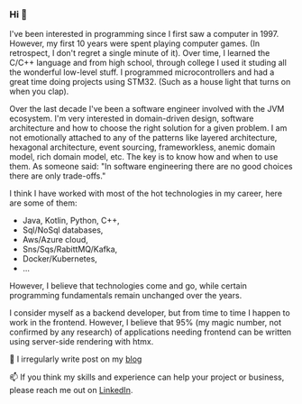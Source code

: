 ### Hi 👋

I've been interested in programming since I first saw a computer in 1997. However, my first 10 years were spent playing computer games. (In retrospect, I don't regret a single minute of it). 
Over time, I learned the C/C++ language and from high school, through college I used it studing all the wonderful low-level stuff. I programmed microcontrollers and had a great time doing projects using STM32. (Such as a house light that turns on when you clap). 

Over the last decade I've been a software engineer involved with the JVM ecosystem. I'm very interested in domain-driven design, software architecture and how to choose the right solution for a given problem. I am not emotionally attached to any of the patterns like layered architecture, hexagonal architecture, event sourcing, frameworkless, anemic domain model, rich domain model, etc. The key is to know how and when to use them. As someone said: "In software engineering there are no good choices there are only trade-offs."

I think I have worked with most of the hot technologies in my career, here are some of them:
- Java, Kotlin, Python, C++,
- Sql/NoSql databases,
- Aws/Azure cloud,
- Sns/Sqs/RabittMQ/Kafka,
- Docker/Kubernetes,
- ...

However, I believe that technologies come and go, while certain programming fundamentals remain unchanged over the years. 

I consider myself as a backend developer, but from time to time I happen to work in the frontend. However, I believe that 95% (my magic number, not confirmed by any research) of applications needing frontend can be written using server-side rendering with htmx. 

📝 I irregularly write post on my [blog](https://javacaptain.com/)


📫 If you think my skills and experience can help your project or business, please reach me out on [LinkedIn](https://www.linkedin.com/in/tomasz-zielichowski-ba540b135/).



<!--
**zielichowski/zielichowski** is a ✨ _special_ ✨ repository because its `README.md` (this file) appears on your GitHub profile.

Here are some ideas to get you started:

- 🔭 I’m currently working on ...
- 🌱 I’m currently learning ...
- 👯 I’m looking to collaborate on ...
- 🤔 I’m looking for help with ...
- 💬 Ask me about ...
- 📫 How to reach me: ...
- 😄 Pronouns: ...
- ⚡ Fun fact: ...
-->
